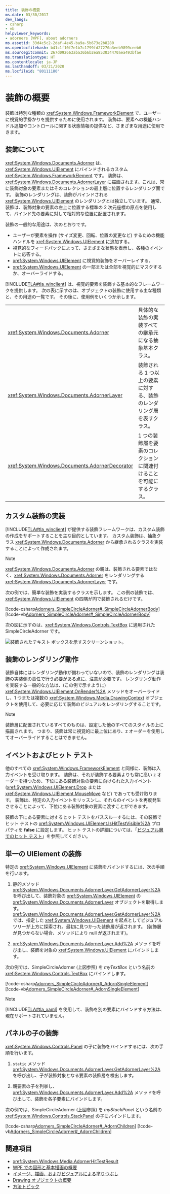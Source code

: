 ```yaml
---
title: 装飾の概要
ms.date: 03/30/2017
dev_langs:
- csharp
- vb
helpviewer_keywords:
- adorners [WPF], about adorners
ms.assetid: 33d4c5c2-2daf-4e45-ba9a-5b673e2b8280
ms.openlocfilehash: b41c1f10f7e1b7c1799fd27270a3eeb9899ceeb6
ms.sourcegitcommit: 267d092663aba36b6b2ea853034470aea493bfae
ms.translationtype: HT
ms.contentlocale: ja-JP
ms.lasthandoff: 03/21/2020
ms.locfileid: "80111180"
---
```

# <a name="adorners-overview"></a>装飾の概要

装飾は特別な種類の <xref:System.Windows.FrameworkElement> で、ユーザーに視覚的手掛かりを提供するために使用されます。 装飾は、要素への機能ハンドル追加やコントロールに関する状態情報の提供など、さまざまな用途に使用できます。

## <a name="about-adorners"></a>装飾について

<xref:System.Windows.Documents.Adorner> は、<xref:System.Windows.UIElement> にバインドされるカスタム <xref:System.Windows.FrameworkElement> です。 装飾は、<xref:System.Windows.Documents.AdornerLayer> に描画されます。これは、常に装飾対象の要素またはそのコレクションの最上層に位置するレンダリング面です。 装飾のレンダリングは、装飾がバインドされる <xref:System.Windows.UIElement> のレンダリングとは独立しています。 通常、装飾は、装飾対象の要素の左上に位置する標準の 2 次元座標の原点を使用して、バインド先の要素に対して相対的な位置に配置されます。

装飾の一般的な用途は、次のとおりです。

- ユーザーが要素を操作 (サイズ変更、回転、位置の変更など) するための機能ハンドルを <xref:System.Windows.UIElement> に追加する。
- 視覚的なフィードバックによって、さまざまな状態を表示し、各種のイベントに応答する。
- <xref:System.Windows.UIElement> に視覚的装飾をオーバーレイする。
- <xref:System.Windows.UIElement> の一部または全部を視覚的にマスクするか、オーバーライドする。

[!INCLUDE[TLA#tla_winclient](../../../../includes/tlasharptla-winclient-md.md)] は、視覚的要素を装飾する基本的なフレームワークを提供します。 次の表に示すのは、オブジェクトの装飾に使用する主な種類と、その用途の一覧です。 その後に、使用例をいくつか示します。

|||
|-|-|
|<xref:System.Windows.Documents.Adorner>|具体的な装飾の実装すべての継承元になる抽象基本クラス。|
|<xref:System.Windows.Documents.AdornerLayer>|装飾される 1 つ以上の要素に対する、装飾のレンダリング層を表すクラス。|
|<xref:System.Windows.Documents.AdornerDecorator>|1 つの装飾層を要素のコレクションに関連付けることを可能にするクラス。|

## <a name="implementing-a-custom-adorner"></a>カスタム装飾の実装

[!INCLUDE[TLA#tla_winclient](../../../../includes/tlasharptla-winclient-md.md)] が提供する装飾フレームワークは、カスタム装飾の作成をサポートすることを主な目的としています。 カスタム装飾は、抽象クラス <xref:System.Windows.Documents.Adorner> から継承されるクラスを実装することによって作成されます。

> [!NOTE]
> <xref:System.Windows.Documents.Adorner> の親は、装飾される要素ではなく、<xref:System.Windows.Documents.Adorner> をレンダリングする <xref:System.Windows.Documents.AdornerLayer> です。

次の例では、簡単な装飾を実装するクラスを示します。 この例の装飾では、<xref:System.Windows.UIElement> の四隅が円で装飾されるだけです。

[!code-csharp[Adorners_SimpleCircleAdorner#_SimpleCircleAdornerBody](~/samples/snippets/csharp/VS_Snippets_Wpf/Adorners_SimpleCircleAdorner/CSharp/Window1.xaml.cs#_simplecircleadornerbody)]
[!code-vb[Adorners_SimpleCircleAdorner#_SimpleCircleAdornerBody](~/samples/snippets/visualbasic/VS_Snippets_Wpf/Adorners_SimpleCircleAdorner/VisualBasic/Window1.xaml.vb#_simplecircleadornerbody)]
  
次の図に示すのは、<xref:System.Windows.Controls.TextBox> に適用された SimpleCircleAdorner です。

![装飾されたテキスト ボックスを示すスクリーンショット。](./media/adorners-overview/simplecircleadorner-textbox.png)

## <a name="rendering-behavior-for-adorners"></a>装飾のレンダリング動作

装飾自体にはレンダリング動作が備わっていないので、装飾のレンダリングは装飾の実装側の責任で行う必要がある点に、注意が必要です。 レンダリング動作を実装する一般的な方法は、(この例で示すように) <xref:System.Windows.UIElement.OnRender%2A> メソッドをオーバーライドし、1 つまたは複数の <xref:System.Windows.Media.DrawingContext> オブジェクトを使用して、必要に応じて装飾のビジュアルをレンダリングすることです。

> [!NOTE]
> 装飾層に配置されているすべてのものは、設定した他のすべてのスタイルの上に描画されます。 つまり、装飾は常に視覚的に最上位にあり、z オーダーを使用してオーバーライドすることはできません。

## <a name="events-and-hit-testing"></a>イベントおよびヒット テスト

他のすべての <xref:System.Windows.FrameworkElement> と同様に、装飾は入力イベントを受け取ります。  装飾は、それが装飾する要素よりも常に高い z オーダーを持つため、下位にある装飾対象の要素に向けられた入力イベント (<xref:System.Windows.UIElement.Drop> または <xref:System.Windows.UIElement.MouseMove> など) であっても受け取ります。  装飾は、特定の入力イベントをリッスンし、それらのイベントを再度発生させることによって、下位にある装飾対象の要素に渡すことができます。

装飾の下にある要素に対するヒット テストをパススルーするには、その装飾でヒット テストの <xref:System.Windows.UIElement.IsHitTestVisible%2A> プロパティを **false** に設定します。  ヒット テストの詳細については、「[ビジュアル層でのヒット テスト](../graphics-multimedia/hit-testing-in-the-visual-layer.md)」を参照してください。

## <a name="adorning-a-single-uielement"></a>単一の UIElement の装飾

特定の <xref:System.Windows.UIElement> に装飾をバインドするには、次の手順を行います。

1. 静的メソッド <xref:System.Windows.Documents.AdornerLayer.GetAdornerLayer%2A> を呼び出して、装飾対象の <xref:System.Windows.UIElement> の <xref:System.Windows.Documents.AdornerLayer> オブジェクトを取得します。 <xref:System.Windows.Documents.AdornerLayer.GetAdornerLayer%2A> では、指定した <xref:System.Windows.UIElement> を起点としてビジュアル ツリーが上方に探索され、最初に見つかった装飾層が返されます。 (装飾層が見つからない場合、メソッドにより null が返されます)。

2. <xref:System.Windows.Documents.AdornerLayer.Add%2A> メソッドを呼び出し、装飾を対象の <xref:System.Windows.UIElement> にバインドします。

 次の例では、SimpleCircleAdorner (上図参照) を *myTextBox* という名前の <xref:System.Windows.Controls.TextBox> にバインドします。

 [!code-csharp[Adorners_SimpleCircleAdorner#_AdornSingleElement](~/samples/snippets/csharp/VS_Snippets_Wpf/Adorners_SimpleCircleAdorner/CSharp/Window1.xaml.cs#_adornsingleelement)]
 [!code-vb[Adorners_SimpleCircleAdorner#_AdornSingleElement](~/samples/snippets/visualbasic/VS_Snippets_Wpf/Adorners_SimpleCircleAdorner/VisualBasic/Window1.xaml.vb#_adornsingleelement)]

> [!NOTE]
> [!INCLUDE[TLA#tla_xaml](../../../../includes/tlasharptla-xaml-md.md)] を使用して、装飾を別の要素にバインドする方法は、現在サポートされていません。

## <a name="adorning-the-children-of-a-panel"></a>パネルの子の装飾

<xref:System.Windows.Controls.Panel> の子に装飾をバインドするには、次の手順を行います。

1. `static` メソッド <xref:System.Windows.Documents.AdornerLayer.GetAdornerLayer%2A> を呼び出し、子が装飾対象となる要素の装飾層を検出します。

2. 親要素の子を列挙し、<xref:System.Windows.Documents.AdornerLayer.Add%2A> メソッドを呼び出して、装飾を各子要素にバインドします。

次の例では、SimpleCircleAdorner (上図参照) を *myStackPanel* という名前の <xref:System.Windows.Controls.StackPanel> の子にバインドします。

[!code-csharp[Adorners_SimpleCircleAdorner#_AdornChildren](~/samples/snippets/csharp/VS_Snippets_Wpf/Adorners_SimpleCircleAdorner/CSharp/Window1.xaml.cs#_adornchildren)]
[!code-vb[Adorners_SimpleCircleAdorner#_AdornChildren](~/samples/snippets/visualbasic/VS_Snippets_Wpf/Adorners_SimpleCircleAdorner/VisualBasic/Window1.xaml.vb#_adornchildren)]

## <a name="see-also"></a>関連項目

- <xref:System.Windows.Media.AdornerHitTestResult>
- [WPF での図形と基本描画の概要](../graphics-multimedia/shapes-and-basic-drawing-in-wpf-overview.md)
- [イメージ、描画、およびビジュアルによる塗りつぶし](../graphics-multimedia/painting-with-images-drawings-and-visuals.md)
- [Drawing オブジェクトの概要](../graphics-multimedia/drawing-objects-overview.md)
- [方法トピック](adorners-how-to-topics.md)
